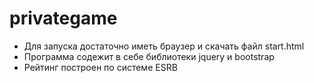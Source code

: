 # privategame

* Для запуска достаточно иметь браузер и скачать файл start.html
* Программа содежит в себе библиотеки jquery и bootstrap
* Рейтинг построен по системе ESRB
